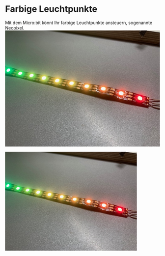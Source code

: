 # Farbige Leuchtpunkte

Mit dem Micro:bit könnt Ihr farbige Leuchtpunkte ansteuern, sogenannte Neopixel.
![Neopixel](2025-02-07-Neopixel.jpg)

<img src="2025-02-07-Neopixel.jpg" alt="2025-02-07-Neopixel" style="zoom: 67%;" />